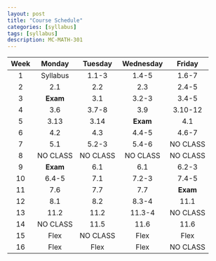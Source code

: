 ```yaml
---
layout: post
title: "Course Schedule"
categories: [syllabus]
tags: [syllabus]
description: MC-MATH-301
---
```


|Week |Monday|Tuesday|Wednesday|Friday|
|:---:|:---: |:---:  |:---:    |:---: |
|1|Syllabus|1.1-3|1.4-5|1.6-7|
|2|2.1|2.2|2.3|2.4-5|
|3|**Exam**|3.1|3.2-3|3.4-5|
|4|3.6|3.7-8|3.9|3.10-12|
|5|3.13|3.14|**Exam**|4.1|
|6|4.2|4.3|4.4-5|4.6-7|
|7|5.1|5.2-3|5.4-6|NO CLASS|
|8|NO CLASS|NO CLASS|NO CLASS|NO CLASS|
|9|**Exam**|6.1|6.1|6.2-3|
|10|6.4-5|7.1|7.2-3|7.4-5|
|11|7.6|7.7|7.7|**Exam**|
|12|8.1|8.2|8.3-4|11.1|
|13|11.2|11.2|11.3-4|NO CLASS|
|14|NO CLASS|11.5|11.6|11.6|
|15|Flex|NO CLASS|Flex|Flex|
|16|Flex|Flex|Flex|NO CLASS|
